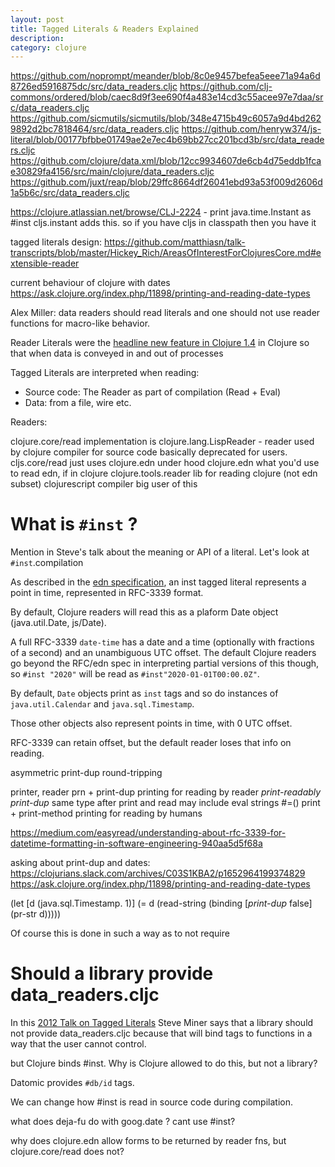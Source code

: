 ```yaml
---
layout: post
title: Tagged Literals & Readers Explained 
description: 
category: clojure
---
```


https://github.com/noprompt/meander/blob/8c0e9457befea5eee71a94a6d8726ed5916875dc/src/data_readers.cljc
https://github.com/clj-commons/ordered/blob/caec8d9f3ee690f4a483e14cd3c55acee97e7daa/src/data_readers.cljc
https://github.com/sicmutils/sicmutils/blob/348e4715b49c6057a9d4bd2629892d2bc7818464/src/data_readers.cljc
https://github.com/henryw374/js-literal/blob/00177bfbbe01749ae2e7ec4b69bb27cc201bcd3b/src/data_readers.cljc
https://github.com/clojure/data.xml/blob/12cc9934607de6cb4d75eddb1fcae30829fa4156/src/main/clojure/data_readers.cljc
https://github.com/juxt/reap/blob/29ffc8664df26041ebd93a53f009d2606d1a5b6c/src/data_readers.cljc

https://clojure.atlassian.net/browse/CLJ-2224 - print java.time.Instant as #inst
cljs.instant adds this. so if you have cljs in classpath then you have it

tagged literals design: https://github.com/matthiasn/talk-transcripts/blob/master/Hickey_Rich/AreasOfInterestForClojuresCore.md#extensible-reader

current behaviour of clojure with dates
https://ask.clojure.org/index.php/11898/printing-and-reading-date-types


Alex Miller: data readers should read literals and one should not use reader functions for macro-like behavior.

Reader Literals were the [headline new feature in Clojure 1.4](https://github.com/clojure/clojure/blob/master/changes.md#21-reader-literals)
 in Clojure so that when data is conveyed in and out of processes
 
Tagged Literals are interpreted when reading:

* Source code: The Reader as part of compilation (Read + Eval)
* Data: from a file, wire etc.

Readers:

clojure.core/read
    implementation is clojure.lang.LispReader - reader used by clojure compiler for source code 
    basically deprecated for users.
cljs.core/read
    just uses clojure.edn under hood
clojure.edn
    what you'd use to read edn, if in clojure
clojure.tools.reader
    lib for reading clojure (not edn subset)
    clojurescript compiler big user of this
 
 
# What is `#inst` ?

Mention in Steve's talk about the meaning or API of a literal. Let's look at `#inst`.compilation

As described in the [edn specification](https://github.com/edn-format/edn#inst-rfc-3339-format), 
an inst tagged literal represents a point in time, represented in RFC-3339 format.

By default, Clojure readers will read this as a plaform Date object (java.util.Date, js/Date). 

A full RFC-3339 `date-time` has a date and a time (optionally with fractions of a second) and an unambiguous UTC offset.
The default Clojure readers go beyond the RFC/edn spec in interpreting partial versions of this though, so `#inst "2020"` will be 
read as `#inst"2020-01-01T00:00.0Z"`.     
 
By default, `Date` objects print as `inst` tags and so do instances of `java.util.Calendar` and `java.sql.Timestamp`. 

Those other objects also represent points in time, with 0 UTC offset.

RFC-3339 can retain offset, but the default reader loses that info on reading. 


asymmetric
print-dup 
round-tripping

printer, reader
    prn + print-dup
        printing for reading by reader
        *print-readably*
        *print-dup*
            same type after print and read
                may include eval strings
                    #=()
    print + print-method
        printing for reading by humans


https://medium.com/easyread/understanding-about-rfc-3339-for-datetime-formatting-in-software-engineering-940aa5d5f68a 

asking about print-dup and dates:
https://clojurians.slack.com/archives/C03S1KBA2/p1652964199374829
https://ask.clojure.org/index.php/11898/printing-and-reading-date-types

(let [d (java.sql.Timestamp. 1)]
(= d
(read-string
(binding [*print-dup* false]
(pr-str d)))))
 
Of course this is done in such a way as to not require

# Should a library provide data_readers.cljc 

In this [2012 Talk on Tagged Literals](https://www.infoq.com/presentations/Clojure-Data-Reader/) 
Steve Miner says that a library should not provide data_readers.cljc because that will bind tags to 
functions in a way that the user cannot control. 

but Clojure binds #inst. Why is Clojure allowed to do this, but not a library? 

Datomic provides `#db/id` tags. 

We can change how #inst is read in source code during compilation.

what does deja-fu do with goog.date ? cant use #inst?

why does clojure.edn allow forms to be returned by reader fns, but clojure.core/read does not?

 

